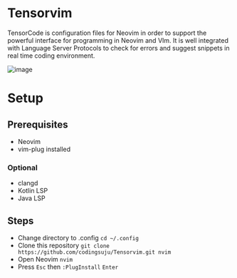 # Tensorvim
TensorCode is configuration files for Neovim in order to support the powerful interface for programming in Neovim and VIm. It is well integrated with Language Server Protocols to check for errors and suggest snippets in real time coding environment.

![image](https://drive.google.com/uc?export=view&id=1YAaOMaOQQsJu0CqdyxQdBw1NEo0TY8F4)

# Setup
## Prerequisites
* Neovim
* vim-plug installed
### Optional
* clangd
* Kotlin LSP
* Java LSP
## Steps
* Change directory to .config `cd ~/.config`
* Clone this repository `git clone https://github.com/codingsuju/Tensorvim.git nvim`
* Open Neovim `nvim`
* Press `Esc` then `:PlugInstall` `Enter`
